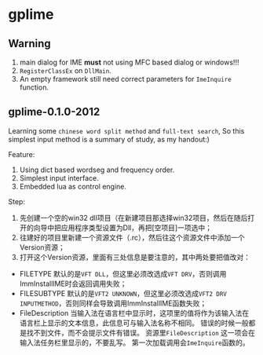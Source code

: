 ﻿# gplime

## Warning
1. main dialog for IME __must__ not using MFC based dialog or windows!!!
2. `RegisterClassEx` on `DllMain`.
3. An empty framework still need correct parameters for `ImeInquire` function.

## gplime-0.1.0-2012
Learning some `chinese word split method` and `full-text search`,
So this simplest input method is a summary of study, as my handout:)

Feature:
1. Using dict based wordseg and frequency order.
2. Simplest input interface.
3. Embedded lua as control engine.

Step:
1. 先创建一个空的win32 dll项目（在新建项目那选择win32项目，然后在随后打开的向导中把应用程序类型设置为Dll，再把[空项目]一项选中；
2. 往建好的项目里新建一个资源文件（.rc），然后往这个资源文件中添加一个Version资源；
3. 打开这个Version资源，里面有三处信息是要注意的，其中两处要把值改对：
- FILETYPE 默认的是`VFT DLL`，但这里必须改选成`VFT DRV`，否则调用ImmInstallIME时会返回调用失败；
- FILESUBTYPE 默认的是`VFT2 UNKNOWN`，但这里必须改选成`VFT2 DRV INPUTMETHOD`，否则同样会导致调用ImmInstallIME函数失败；
- FileDescription 当输入法在语言栏中显示时，这项里的值将作为该输入法在语言栏上显示的文本信息，此信息可与输入法名称不相同。
错误的时候一般都是找不到文件，而不会提示文件有错误。
资源里`FileDescription` 这一项会在输入法任务栏里显示的，不要乱写。
第一次加载调用会`ImeInquire`函数的。






